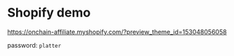 # Shopify demo
https://onchain-affiliate.myshopify.com/?preview_theme_id=153048056058

password: `platter`
